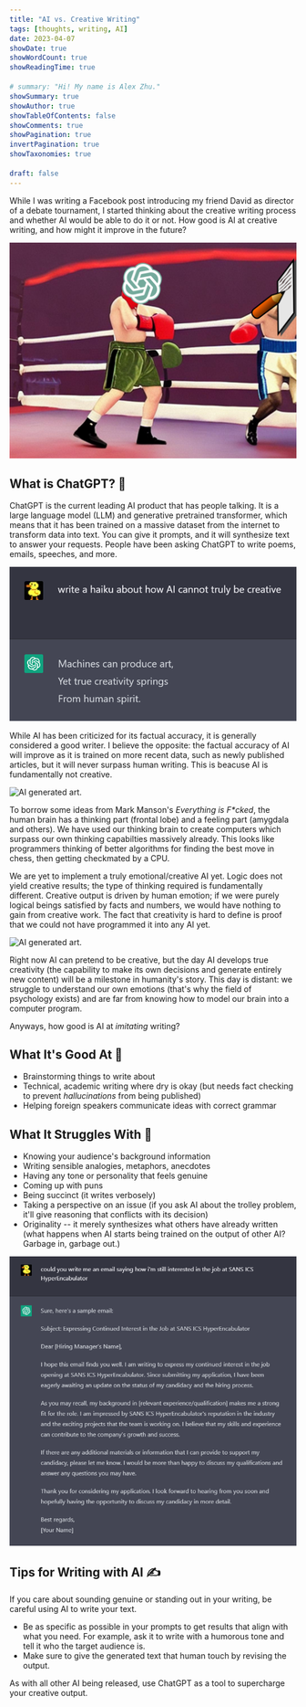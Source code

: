 ```yaml
---
title: "AI vs. Creative Writing"
tags: [thoughts, writing, AI]
date: 2023-04-07
showDate: true
showWordCount: true
showReadingTime: true

# summary: "Hi! My name is Alex Zhu."
showSummary: true
showAuthor: true
showTableOfContents: false
showComments: true
showPagination: true
invertPagination: true
showTaxonomies: true

draft: false
---
```


While I was writing a Facebook post introducing my friend David as director of a debate tournament, I started thinking about the creative writing process and whether AI would be able to do it or not. How good is AI at creative writing, and how might it improve in the future?

![AI vs. Creative Writing.](thumb.jpg "AI vs. Creative Writing, illustrated.")

## What is ChatGPT? 🤖
ChatGPT is the current leading AI product that has people talking. It is a large language model (LLM) and generative pretrained transformer, which means that it has been trained on a massive dataset from the internet to transform data into text. You can give it prompts, and it will synthesize text to answer your requests. People have been asking ChatGPT to write poems, emails, speeches, and more.

![Poem generated by ChatGPT.](haiku.png "Hey, not bad!")

While AI has been criticized for its factual accuracy, it is generally considered a good writer. I believe the opposite: the factual accuracy of AI will improve as it is trained on more recent data, such as newly published articles, but it will never surpass human writing. This is beacuse AI is fundamentally not creative.

![AI generated art.](https://qph.cf2.quoracdn.net/main-qimg-c7dfd884c1f8a9adc3d02718c0ade0e9.webp "Computers are really good at left brain operations, but less good at right brain creating as of now.")

To borrow some ideas from Mark Manson's *Everything is F\*cked*, the human brain has a thinking part (frontal lobe) and a feeling part (amygdala and others). We have used our thinking brain to create computers which surpass our own thinking capabilties massively already. This looks like programmers thinking of better algorithms for finding the best move in chess, then getting checkmated by a CPU.

We are yet to implement a truly emotional/creative AI yet. Logic does not yield creative results; the type of thinking required is fundamentally different. Creative output is driven by human emotion; if we were purely logical beings satisfied by facts and numbers, we would have nothing to gain from creative work. The fact that creativity is hard to define is proof that we could not have programmed it into any AI yet.

![AI generated art.](https://images.theconversation.com/files/484731/original/file-20220914-4859-3x8zwd.png?ixlib=rb-1.1.0&q=45&auto=format&w=754&fit=clip "https://theconversation.com/ai-can-produce-prize-winning-art-but-it-still-cant-compete-with-human-creativity-190279")

Right now AI can pretend to be creative, but the day AI develops true creativity (the capability to make its own decisions and generate entirely new content) will be a milestone in humanity's story. This day is distant: we struggle to understand our own emotions (that's why the field of psychology exists) and are far from knowing how to model our brain into a computer program.

Anyways, how good is AI at *imitating* writing?

## What It's Good At 🥇
- Brainstorming things to write about
- Technical, academic writing where dry is okay (but needs fact checking to prevent *hallucinations* from being published)
- Helping foreign speakers communicate ideas with correct grammar

## What It Struggles With 🤯
- Knowing your audience's background information
- Writing sensible analogies, metaphors, anecdotes
- Having any tone or personality that feels genuine
- Coming up with puns
- Being succinct (it writes verbosely)
- Taking a perspective on an issue (if you ask AI about the trolley problem, it'll give reasoning that conflicts with its decision)
- Originality -- it merely synthesizes what others have already written (what happens when AI starts being trained on the output of other AI? Garbage in, garbage out.)

![Email generated by ChatGPT.](followup.png "This email is a great starting point, but definitely not ready to send.")

## Tips for Writing with AI ✍️
If you care about sounding genuine or standing out in your writing, be careful using AI to write your text.
- Be as specific as possible in your prompts to get results that align with what you need. For example, ask it to write with a humorous tone and tell it who the target audience is.
- Make sure to give the generated text that human touch by revising the output.

As with all other AI being released, use ChatGPT as a tool to supercharge your creative output.